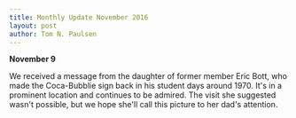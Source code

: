 ```yaml
---
title: Monthly Update November 2016 
layout: post
author: Tom N. Paulsen
---
```




 **November 9**   
  
 We received a message from the daughter of former member Eric Bott, who made the Coca\-Bubblie sign back in his student days around 1970\. It's in a prominent location and continues to be admired. The visit she suggested wasn't possible, but we hope she'll call this picture to her dad's attention. 
 
 